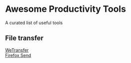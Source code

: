 # Awesome Productivity Tools
A curated list of useful tools

## File transfer
[WeTransfer](https://wetransfer.com)  
[Firefox Send](https://send.firefox.com)
